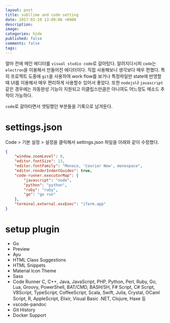 ```yaml
---
layout: post
title: subllime and code setting
date: 2017-02-10 13:09:06 +0900
description: 
image: 
categories: hide
published: false
comments: false
tags:
---
```


얼마 전에 메인 에디터를 `visual studio code`로 갈아탔다. 알려지다시피 `code`는 `electron`을 이용해서 만들어진 에디터이다. 직접 사용해보니 생각보다 매우 편했다. 특히 프로젝트 도중에 `git`을 사용하여 work flow를 보거나 특정파일만 state에 반영할 때 UI를 이용해서 매우 편리하게 사용할수 있어서 좋았다. 또한 `nodejs`나 `javascript`같은 경우에는 자동완성 기능이 지원되고 이클립스만큼은 아니여도 어느정도 메소드 추적이 가능하다.

`code`로 갈아타면서 셋팅했던 부분들을 기록으로 남겨둔다.

# settings.json

Code > 기본 설정 > 설정을 클릭해서 settings.json 파일을 아래와 같이 수정했다.

```json
{
    "window.zoomLevel": 0,
    "editor.fontSize": 13,
    "editor.fontFamily": "Monaco, 'Courier New', monospace",
    "editor.renderIndentGuides": true,
    "code-runner.executorMap": {
        "javascript": "node",
        "python": "python",
        "ruby": "ruby",
        "go": "go run"
    },
    "terminal.external.osxExec": "iTerm.app"
}
```

# setup plugin

- Go
- Preview
- Ayu
- HTML Class Suggestions
- HTML Snippets
- Material Icon Theme
- Sass
- Code Runner
  C, C++, Java, JavaScript, PHP, Python, Perl, Ruby, Go, Lua, Groovy, PowerShell, BAT/CMD, BASH/SH, F# Script, C# Script, VBScript, TypeScript, CoffeeScript, Scala, Swift, Julia, Crystal, OCaml Script, R, AppleScript, Elixir, Visual Basic .NET, Clojure, Haxe 등
- vscode-pandoc
- Git History
- Docker Support
